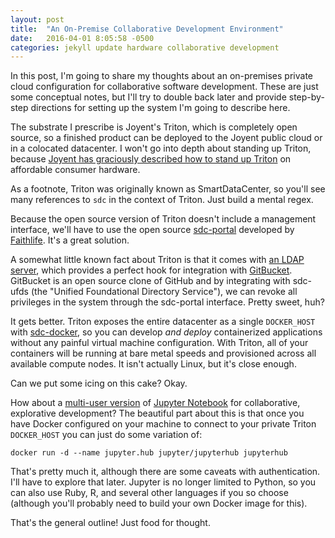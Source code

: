 ```yaml
---
layout: post
title:  "An On-Premise Collaborative Development Environment"
date:   2016-04-01 8:05:58 -0500
categories: jekyll update hardware collaborative development
---
```


In this post, I'm going to share my thoughts about an on-premises private cloud 
configuration for collaborative software development. These are just some
conceptual notes, but I'll try to double back later and provide step-by-step 
directions for setting up the system I'm going to describe here.

The substrate I prescribe is Joyent's Triton, which is completely open source, 
so a finished product can be deployed to the Joyent public cloud or in a 
colocated datacenter. I won't go into depth about standing up Triton, because 
[Joyent has graciously described how to stand up Triton][1] on affordable 
consumer hardware.

As a footnote, Triton was originally known as SmartDataCenter, so you'll see 
many references to `sdc` in the context of Triton. Just build a mental regex.

Because the open source version of Triton doesn't include a management 
interface, we'll have to use the open source [sdc-portal][2] developed by
[Faithlife](https://faithlife.com/). It's a great solution.

A somewhat little known fact about Triton is that it comes with 
[an LDAP server][3], which provides a perfect hook for integration with [GitBucket][4]. GitBucket is an open source clone of GitHub and by integrating 
with sdc-ufds (the "Unified Foundational Directory Service"), we can revoke all 
privileges in the system through the sdc-portal interface. Pretty sweet, huh?

It gets better. Triton exposes the entire datacenter as a single `DOCKER_HOST` 
with [sdc-docker][5], so you can develop *and deploy* containerized 
applications without any painful virtual machine configuration. With Triton, all
of your containers will be running at bare metal speeds and provisioned across 
all available compute nodes. It isn't actually Linux, but it's close enough.

Can we put some icing on this cake? Okay.

How about a [multi-user version][6] of [Jupyter Notebook][7] for collaborative, 
explorative development? The beautiful part about this is that once you have 
Docker configured on your machine to connect to your private Triton 
`DOCKER_HOST` you can just do some variation of:

`docker run -d --name jupyter.hub jupyter/jupyterhub jupyterhub`

That's pretty much it, although there are some caveats with authentication. 
I'll have to explore that later. Jupyter is no longer limited to Python, so 
you can also use Ruby, R, and several other languages if you so choose 
(although you'll probably need to build your own Docker image for this).

That's the general outline! Just food for thought.

[1]:https://www.joyent.com/blog/spin-up-a-docker-dev-test-environment-in-60-minutes-or-less
[2]:https://github.com/Faithlife/sdc-portal
[3]:https://github.com/joyent/sdc-ufds
[4]:https://github.com/gitbucket/gitbucket
[5]:https://github.com/joyent/sdc-docker
[6]:https://github.com/jupyter/jupyterhub
[7]:https://github.com/jupyter/notebook
